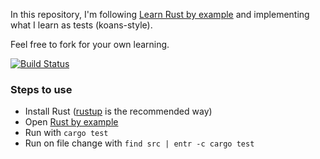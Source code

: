 In this repository, I'm following [Learn Rust by example](https://rustbyexample.com) and implementing what I learn as tests (koans-style).

Feel free to fork for your own learning.

[![Build Status](https://travis-ci.org/thbar/rust-playground.svg?branch=master)](https://travis-ci.org/thbar/rust-playground)

### Steps to use

* Install Rust ([rustup](https://www.rustup.rs) is the recommended way)
* Open [Rust by example](https://rustbyexample.com)
* Run with `cargo test`
* Run on file change with `find src | entr -c cargo test`
